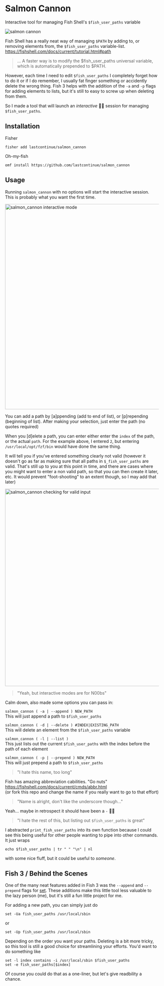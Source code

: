 # Salmon Cannon
Interactive tool for managing Fish Shell's `$fish_user_paths` variable

![salmon cannon](https://media.giphy.com/media/ik8lXkIOAyxq7SNuU0/giphy.gif)

Fish Shell has a really neat way of managing `$PATH` by adding to, or removing elements from, the `$fish_user_paths` variable-list. https://fishshell.com/docs/current/tutorial.html#path
>... A faster way is to modify the $fish_user_paths universal variable, which is automatically prepended to $PATH.

However, each time I need to edit `$fish_user_paths` I completely forget how to do it or if I do remember, I usually fat finger something or accidently delete the wrong thing. Fish 3 helps with the addition of the `-a` and `-p` flags for adding elements to lists, but it's still to easy to screw up when deleting from them.

So I made a tool that will launch an _interactive_ 🧙‍♂️ session for managing `$fish_user_paths`.

## Installation

Fisher
```
fisher add lastcontinue/salmon_cannon
```

Oh-my-fish
```
omf install https://github.com/lastcontinue/salmon_cannon
```

## Usage

Running `salmon_cannon` with no options will start the interactive session. This is probably what you want the first time.

<img width="672" alt="salmon_cannon interactive mode" src="https://user-images.githubusercontent.com/20746446/96319454-585ef180-0fd5-11eb-945e-1f91bb2bb5d3.png">

You can add a path by [a]ppending (add to end of list), or [p]repending (beginning of list). After making your selection, just enter the path (no quotes required)

When you [d]elete a path, you can enter either enter the `index` of the path, or the actual `path`.  For the example above, I entered `2`, but entering `/usr/local/opt/fzf/bin` would have done the same thing.

It will tell you if you've entered something clearly not valid (however it doesn't go as far as making sure that all paths in `$_fish_user_paths` are valid. That's still up to you at this point in time, and there are cases where you might want to enter a non valid path, so that you can then create it later, etc. It would prevent "foot-shooting" to an extent though, so I may add that later)

<img width="646" alt="salmon_cannon checking for valid input" src="https://user-images.githubusercontent.com/20746446/96319632-d6bb9380-0fd5-11eb-96e6-28746bb868ab.png">  

>"Yeah, but interactive modes are for N00bs"

Calm down, also made some options you can pass in:

`salmon_cannon ( -a | --append ) NEW_PATH`  
This will just append a path to `$fish_user_paths`

`salmon_cannon ( -d | --delete ) #INDEX|EXISTING_PATH`  
This will delete an element from the `$fish_user_paths` variable 

`salmon_cannon ( -l | --list )`  
This just lists out the current `$fish_user_paths` with the index before the path of each element

`salmon_cannon ( -p | --prepend ) NEW_PATH`  
This will just prepend a path to `$fish_user_paths`

>"I hate this name, too long"  

Fish has amazing abbreviation cabilities. "Go nuts"
https://fishshell.com/docs/current/cmds/abbr.html  
(or fork this repo and change the name if you really want to go to that effort)

>"Name is alright, don't like the underscore though..."  

Yeah... maybe in retrospect it should have been a `-` 🤷‍♂️

>"I hate the rest of this, but listing out `$fish_user_paths` is great"  

I abstracted `print_fish_user_paths` into its own function because I could see this being useful for other people wanting to pipe into other commands. It just wraps  
```
echo $fish_user_paths | tr " " "\n" | nl
```
with some nice fluff, but it could be useful to _someone_.

## Fish 3 / Behind the Scenes
One of the many neat features added in Fish 3 was the `--append` and `--prepend` flags for [set](https://fishshell.com/docs/current/cmds/set.html). These additions make this little tool less valuable to the lazy person (me), but it's still a fun little project for me.  

For adding a new path, you can simply just do 
```
set -Ua fish_user_paths /usr/local/sbin
```
or
```
set -Up fish_user_paths /usr/local/sbin
```
Depending on the order you want your paths. Deleting is a bit more tricky, so this tool is still a good choice for streamlining your efforts. You'd want to do something like  

```
set -l index contains -i /usr/local/sbin $fish_user_paths
set -e fish_user_paths[$index]
```  

Of course you could do that as a one-liner, but let's give readbility a chance.